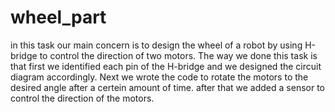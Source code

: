 # wheel_part
in this task our main concern is to design the wheel of a robot by using H-bridge to control the direction of two motors. The way we done this task is that first we identified each pin of the H-bridge and we designed the circuit diagram accordingly. Next we wrote the code to rotate the motors to the desired angle after a certein amount of time. after that we added a sensor to control the direction of the motors.
